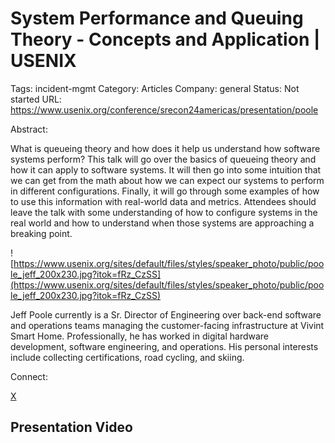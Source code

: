 # System Performance and Queuing Theory - Concepts and Application | USENIX

Tags: incident-mgmt
Category: Articles
Company: general
Status: Not started
URL: https://www.usenix.org/conference/srecon24americas/presentation/poole

Abstract:

What is queueing theory and how does it help us understand how software systems perform? This talk will go over the basics of queueing theory and how it can apply to software systems. It will then go into some intuition that we can get from the math about how we can expect our systems to perform in different configurations. Finally, it will go through some examples of how to use this information with real-world data and metrics. Attendees should leave the talk with some understanding of how to configure systems in the real world and how to understand when those systems are approaching a breaking point.

![https://www.usenix.org/sites/default/files/styles/speaker_photo/public/poole_jeff_200x230.jpg?itok=fRz_CzSS](https://www.usenix.org/sites/default/files/styles/speaker_photo/public/poole_jeff_200x230.jpg?itok=fRz_CzSS)

Jeff Poole currently is a Sr. Director of Engineering over back-end software and operations teams managing the customer-facing infrastructure at Vivint Smart Home. Professionally, he has worked in digital hardware development, software engineering, and operations. His personal interests include collecting certifications, road cycling, and skiing.

Connect:

[X](https://twitter.com/_JeffPoole)

## Presentation Video